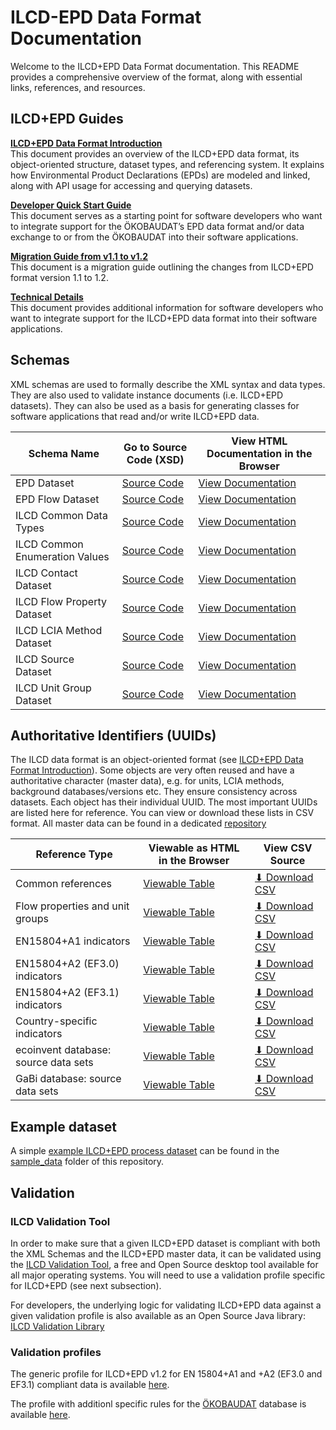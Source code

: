 # ILCD-EPD Data Format Documentation

Welcome to the ILCD+EPD Data Format documentation. This README provides a comprehensive overview of the format, along with essential links, references, and resources.

## ILCD+EPD Guides

**[ILCD+EPD Data Format Introduction](/doc/guides/ILCD-EPD_Data_Format_Introduction.md)**<br/>
This document provides an overview of the ILCD+EPD data format, its object-oriented structure, dataset types, and referencing system. It explains how Environmental Product Declarations (EPDs) are modeled and linked, along with API usage for accessing and querying datasets.

**[Developer Quick Start Guide](/doc/guides/EPD%20Data%20Format%20–%20Developer%20Quick%20Start%20Guide.md)**<br/>
This document serves as a starting point for software developers who want to integrate support for the ÖKOBAUDAT’s EPD data format and/or data exchange to or from the ÖKOBAUDAT into their software applications.
 
**[Migration Guide from v1.1 to v1.2](/doc/guides/EPD%20Data%20Format%20–%20Migration%20Guide%20from%201.1%20to%201.2.md)**<br/>
This document is a migration guide outlining the changes from ILCD+EPD format version 1.1 to 1.2.

**[Technical Details](/doc/guides/EPD%20Data%20Format%20–%20Technical%20Details.md)**<br/>
This document provides additional information for software developers who want to integrate support for the ILCD+EPD data format into their software applications.


## Schemas
XML schemas are used to formally describe the XML syntax and data types. They are also used to validate instance documents (i.e. ILCD+EPD datasets). They can also be used as a basis for generating classes for software applications that read and/or write ILCD+EPD data.

| Schema Name | Go to Source Code (XSD) | View HTML Documentation in the Browser |
|-------------|-------------------|-----------------------------------|
| EPD Dataset | [Source Code](./doc/schemadoc/EPD_DataSet.html) | [View Documentation](https://indatawg.github.io/ILCD-EPD-Data-Format/gitBranches/feature/v1.3-alpha_en-15804/schemadoc/EPD_DataSet.html) |
| EPD Flow Dataset | [Source Code](./doc/schemadoc/EPD_FlowDataSet.html) | [View Documentation](https://indatawg.github.io/ILCD-EPD-Data-Format/gitBranches/feature/v1.3-alpha_en-15804/schemadoc/EPD_FlowDataSet.html) |
| ILCD Common Data Types | [Source Code](./doc/schemadoc/ILCD_Common_DataTypes.html) | [View Documentation](https://indatawg.github.io/ILCD-EPD-Data-Format/gitBranches/feature/v1.3-alpha_en-15804/schemadoc/ILCD_Common_DataTypes.html) |
| ILCD Common Enumeration Values | [Source Code](./doc/schemadoc/ILCD_Common_EnumerationValues.html) | [View Documentation](https://indatawg.github.io/ILCD-EPD-Data-Format/gitBranches/feature/v1.3-alpha_en-15804/schemadoc/ILCD_Common_EnumerationValues.html) |
| ILCD Contact Dataset | [Source Code](./doc/schemadoc/ILCD_ContactDataSet.html) | [View Documentation](https://indatawg.github.io/ILCD-EPD-Data-Format/gitBranches/feature/v1.3-alpha_en-15804/schemadoc/ILCD_ContactDataSet.html) |
| ILCD Flow Property Dataset | [Source Code](./doc/schemadoc/ILCD_FlowPropertyDataSet.html) | [View Documentation](https://indatawg.github.io/ILCD-EPD-Data-Format/gitBranches/feature/v1.3-alpha_en-15804/schemadoc/ILCD_FlowPropertyDataSet.html) |
| ILCD LCIA Method Dataset | [Source Code](./doc/schemadoc/ILCD_LCIAMethodDataSet.html) | [View Documentation](https://indatawg.github.io/ILCD-EPD-Data-Format/gitBranches/feature/v1.3-alpha_en-15804/schemadoc/ILCD_LCIAMethodDataSet.html) |
| ILCD Source Dataset | [Source Code](./doc/schemadoc/ILCD_SourceDataSet.html) | [View Documentation](https://indatawg.github.io/ILCD-EPD-Data-Format/gitBranches/feature/v1.3-alpha_en-15804/schemadoc/ILCD_SourceDataSet.html) |
| ILCD Unit Group Dataset | [Source Code](./doc/schemadoc/ILCD_UnitGroupDataSet.html) | [View Documentation](https://indatawg.github.io/ILCD-EPD-Data-Format/gitBranches/feature/v1.3-alpha_en-15804/schemadoc/ILCD_UnitGroupDataSet.html) |


## Authoritative Identifiers (UUIDs)

The ILCD data format is an object-oriented format (see [ILCD+EPD Data Format Introduction](/doc/guides/ILCD-EPD_Data_Format_Introduction.md)). Some objects are very often reused and have a authoritative character (master data), e.g. for units, LCIA methods, background databases/versions etc. They ensure consistency across datasets.
Each object has their individual UUID. The most important UUIDs are listed here for reference. You can view or download these lists in CSV format.
All master data can be found in a dedicated [repository](https://github.com/InDataWG/ILCD-EPD-Master-Data) 

| Reference Type                         | Viewable as HTML in the Browser                         | View CSV Source                              |
|----------------------------------------|--------------------------------------------------|------------------------------------------------|
| Common references                      | [Viewable Table](https://indatawg.github.io/ILCD-EPD-Data-Format/gitBranches/feature/v1.3-alpha_en-15804/identifiers/Common_references.html)     | [⬇ Download CSV](./doc/identifiers/Common_references.csv "download")       |
| Flow properties and unit groups        | [Viewable Table](https://indatawg.github.io/ILCD-EPD-Data-Format/gitBranches/feature/v1.3-alpha_en-15804/identifiers/Flow_properties_and_unit_groups.html) | [⬇ Download CSV](./doc/identifiers/Flow_properties_and_unit_groups.csv "download")|
| EN15804+A1 indicators                  | [Viewable Table](https://indatawg.github.io/ILCD-EPD-Data-Format/gitBranches/feature/v1.3-alpha_en-15804/identifiers/EN15804+A1_indicators.html) | [⬇ Download CSV](./doc/identifiers/EN15804+A1_indicators.csv "download")|
| EN15804+A2 (EF3.0) indicators          | [Viewable Table](https://indatawg.github.io/ILCD-EPD-Data-Format/gitBranches/feature/v1.3-alpha_en-15804/identifiers/EN15804+A2_EF3.0_indicators.html) | [⬇ Download CSV](./doc/identifiers/EN15804+A2_EF3.0_indicators.csv "download")|
| EN15804+A2 (EF3.1) indicators          | [Viewable Table](https://indatawg.github.io/ILCD-EPD-Data-Format/gitBranches/feature/v1.3-alpha_en-15804/identifiers/EN15804+A2_EF3.1_indicators.html) | [⬇ Download CSV](./doc/identifiers/EN15804+A2_EF3.1_indicators.csv "download")|
| Country-specific indicators            | [Viewable Table](https://indatawg.github.io/ILCD-EPD-Data-Format/gitBranches/feature/v1.3-alpha_en-15804/identifiers/Country-specific_indicators.html)  | [⬇ Download CSV](./doc/identifiers/Country-specific_indicators.csv "download") |
| ecoinvent database: source data sets   | [Viewable Table](https://indatawg.github.io/ILCD-EPD-Data-Format/gitBranches/feature/v1.3-alpha_en-15804/identifiers/BackgroundDB_SourceDatasets_ecoinvent.html)  | [⬇ Download CSV](./doc/identifiers/BackgroundDB_SourceDatasets_ecoinvent.csv "download")    |
| GaBi database: source data sets        | [Viewable Table](https://indatawg.github.io/ILCD-EPD-Data-Format/gitBranches/feature/v1.3-alpha_en-15804/identifiers/BackgroundDB_SourceDatasets_GaBi.html) | [⬇ Download CSV](./doc/identifiers/BackgroundDB_SourceDatasets_GaBi.csv "download")  |


## Example dataset

A simple [example ILCD+EPD process dataset](./sample_data/processes/EPDv1.3_example_57a4ae65-d305-421e-b21f-a3f0c35b8abe.xml) can be found in the [sample_data](./sample_data) folder of this repository. 


## Validation

### ILCD Validation Tool

In order to make sure that a given ILCD+EPD dataset is compliant with both the XML Schemas and the ILCD+EPD master data, it can be validated using the [ILCD Validation Tool](https://bitbucket.org/okusche/ilcdvalidationtool/wiki/Home), a free and Open Source desktop tool available for all major operating systems. You will need to use a validation profile specific for ILCD+EPD (see next subsection).

For developers, the underlying logic for validating ILCD+EPD data against a given validation profile is also available as an Open Source Java library: [ILCD Validation Library](https://bitbucket.org/okusche/ilcdvalidation/)

### Validation profiles

The generic profile for ILCD+EPD v1.2 for EN 15804+A1 and +A2 (EF3.0 and EF3.1) compliant data is available [here](https://repo1.maven.org/maven2/com/okworx/ilcd/validation/profiles/EPD-1.2-Generic-EN15804/2.2.0/EPD-1.2-Generic-EN15804-2.2.0.jar).

The profile with additionl specific rules for the [ÖKOBAUDAT](https://www.oekobaudat.de/) database is available [here](https://repo1.maven.org/maven2/com/okworx/ilcd/validation/profiles/EPD-1.2-OEKOBAUDAT/3.5.0/EPD-1.2-OEKOBAUDAT-3.5.0.jar).





